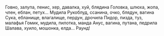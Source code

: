 Говно, залупа, пенис, хер, давалка, хуй, блядина
Головка, шлюха, жопа, член, еблан, петух… Мудила
Рукоблуд, ссанина, очко, блядун, вагина
Сука, ебланище, влагалище, пердун, дрочила
Пидор, пизда, туз, малафья
Гомик, мудила, пилотка, манда
Анус, вагина, путана, педрила
Шалава, хуило, мошонка, елда…
Раунд!
